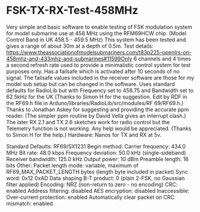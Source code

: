 # FSK-TX-RX-Test-458MHz

Very simple and basic software to enable testing of FSK modulation system for model submarine use at 458 MHz using the RFM69HCW chip. (Model Control Band in UK 458.5 - 459.5 MHz) This system has been tested and gives a range of about 30m at a depth of 0.5m. Test details: https://www.theassociationofmodelsubmariners.com/t83p225-openlrs-on-458mhz-and-433mhz-and-submarines#11599Only 6 channels and 4 times a second refresh rate used to provide a minimalistic control system for test purposes only. Has a failsafe which is activated after 10 seconds of no signal. The failsafe values included in the receiver software are those for my model sub setup but can be changed in the software. Uses standard defaults for RadioLib but with Frequency set to 458.75 and Bandwidth set to 62.5kHz for the UK (Thanks to Simon H for the suggestion. Edit  by RDF in the RF69.h file in Arduno/libraries/RadioLib/src/modules/RF 69/RF69.h.) Thanks to Jonathan Askey for suggesting and providing the accurate ppm reader. (The simpler ppm routine by David Vella gives an interrupt clash.) The later RX  2.1 and TX 2.6 sketches work for radio control but the Telemetry function is not working. Any help would be appreciated. (Thanks to Simon H for the help.) Hardware: Nanos for TX and RX at 5v.


Standard Defaults: RF69/SX1231
Begin method:
Carrier frequency: 434.0 MHz
Bit rate: 48.0 kbps
Frequency deviation: 50.0 kHz (single-sideband)
Receiver bandwidth: 125.0 kHz
Output power: 10 dBm
Preamble length: 16 bits
Other:
Packet length mode: variable, maximum of RF69_MAX_PACKET_LENGTH bytes (length byte included in packet)
Sync word: 0x12 0xAD
Data shaping B-T product: 0 (plain 2-FSK, no Gaussian filter applied)
Encoding: NRZ (non-return to zero - no encoding)
CRC: enabled
Address filtering: disabled
AES encryption: disabled
Inaccessible:
Over-current protection: enabled
Automatically clear packet on CRC mismatch: enabled
